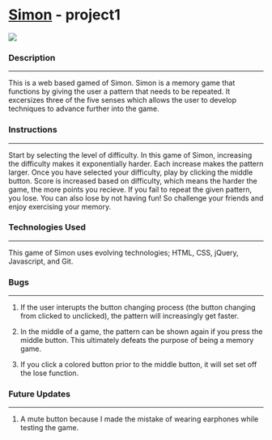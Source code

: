 # [Simon](https://mondalefelix.github.io/Simon/) - project1
![](http://www.geekalerts.com/u/Classic-Simon-Game.jpg)

### Description 
---
This is a web based gamed of Simon. Simon is a memory game that functions
by giving the user a pattern that needs to be repeated. It excersizes three
of the five senses which allows the user to develop techniques to advance 
further into the game.
### Instructions
---
Start by selecting the level of difficulty. In this game of Simon, increasing 
the difficulty makes it exponentially harder. Each increase makes the pattern 
larger. Once you have selected your difficulty, play by clicking the middle button.
Score is increased based on difficulty, which means the harder the game, the more points you recieve. If you fail to repeat the given pattern, you lose. You can also
lose by not having fun! So challenge your friends and enjoy exercising your
memory.

### Technologies Used
---
This game of Simon uses evolving technologies; HTML, CSS, jQuery, 
Javascript, and Git. 

### Bugs
---
1) If the user interupts the button changing process (the button changing
from clicked to unclicked), the pattern will increasingly get faster.

2) In the middle of a game, the pattern can be shown again if you press the
middle button. This ultimately defeats the purpose of being a memory game.

3) If you click a colored button prior to the middle button, it will set 
set off the lose function. 
### Future Updates
---
1) A mute button because I made the mistake of wearing earphones while testing
the game.
 
